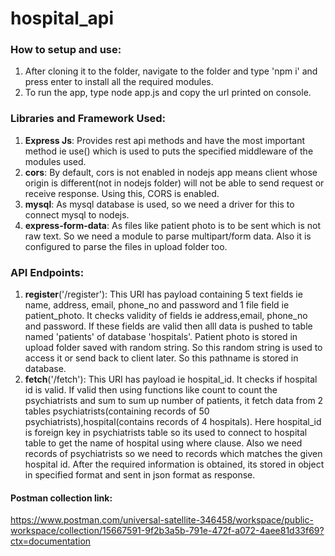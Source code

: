 # hospital_api

### How to setup and use:
1. After cloning it to the folder, navigate to the folder and type 'npm i'  and press enter to install all the required modules. 
2. To run the app, type node app.js and copy the url printed on console.

### Libraries and Framework Used:
1. **Express Js**: Provides rest api methods and have the most important method ie use() which is used to puts the specified middleware of the modules used.
2. **cors**: By default, cors is not enabled in nodejs app means client whose origin is different(not in nodejs folder) will not be able to send request or receive response. Using this, CORS is enabled.
3. **mysql**: As mysql database is used, so we need a driver for this to connect mysql to nodejs.
4. **express-form-data**: As files like patient photo is to be sent which is not raw text. So we need a module to parse multipart/form data. Also it is configured to parse the files in upload folder too.

### API Endpoints:
1. **register**('/register'):  This URI has payload containing 5 text fields ie name, address, email, phone_no and password and 1 file field ie patient_photo.
It checks validity of fields ie address,email, phone_no and password. If these fields are valid then alll data is pushed to table named 'patients' of database  'hospitals'. Patient photo is stored in upload folder saved with random string. So this random string is used to access it or send back to client later. So this pathname is stored in database.
2. **fetch**('/fetch'):  This URI has payload ie hospital_id. It checks if hospital id is valid. If valid then using functions like count to count the psychiatrists and sum to sum up number of patients, it fetch data from 2 tables psychiatrists(containing records of 50 psychiatrists),hospital(contains records of 4 hospitals). Here hospital_id is foreign key in psychiatrists table so its used to connect to hospital table to get the name of hospital using where clause.
Also we need records of psychiatrists so we need to records which matches the given hospital id. After the required information is obtained, its stored in object in specified format and sent in json format as response.

#### Postman collection link: 
https://www.postman.com/universal-satellite-346458/workspace/public-workspace/collection/15667591-9f2b3a5b-791e-472f-a072-4aee81d33f69?ctx=documentation